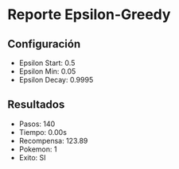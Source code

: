 # Reporte Epsilon-Greedy
## Configuración
- Epsilon Start: 0.5
- Epsilon Min: 0.05
- Epsilon Decay: 0.9995

## Resultados
- Pasos: 140
- Tiempo: 0.00s
- Recompensa: 123.89
- Pokemon: 1
- Exito: SI
